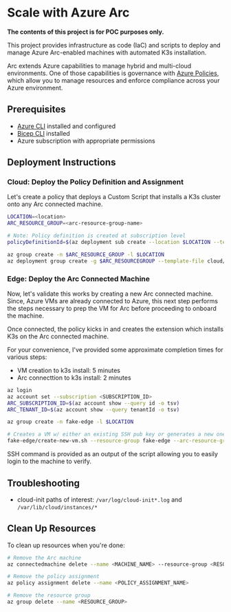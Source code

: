 # Scale with Azure Arc

**The contents of this project is for POC purposes only.**

This project provides infrastructure as code (IaC) and scripts to deploy and manage Azure Arc-enabled machines with automated K3s installation.

Arc extends Azure capabilities to manage hybrid and multi-cloud environments. One of those capabilities is governance with [Azure Policies](https://learn.microsoft.com/en-us/azure/governance/policy/), which allow you to manage resources and enforce compliance across your Azure environment. 

## Prerequisites

- [Azure CLI](https://docs.microsoft.com/en-us/cli/azure/install-azure-cli) installed and configured
- [Bicep CLI](https://docs.microsoft.com/en-us/azure/azure-resource-manager/bicep/install) installed
- Azure subscription with appropriate permissions

## Deployment Instructions

### Cloud: Deploy the Policy Definition and Assignment

Let's create a policy that deploys a Custom Script that installs a K3s cluster onto any Arc connected machine.

```bash
LOCATION=<location>
ARC_RESOURCE_GROUP=<arc-resource-group-name>

# Note: Policy definition is created at subscription level
policyDefinitionId=$(az deployment sub create --location $LOCATION --template-file cloud/policy-definition.bicep --query 'properties.outputs.policyDefinitionId.value' -o tsv)

az group create -n $ARC_RESOURCE_GROUP -l $LOCATION
az deployment group create -g $ARC_RESOURCEGROUP --template-file cloud/policy-assignment.bicep --parameters policyDefinitionId=$policyDefinitionId
```

### Edge: Deploy the Arc Connected Machine

Now, let's validate this works by creating a new Arc connected machine. Since, Azure VMs are already connected to Azure, this next step performs the steps necessary to prep the VM for Arc before proceeding to onboard the machine.

Once connected, the policy kicks in and creates the extension which installs K3s on the Arc connected machine.

For your convenience, I've provided some approximate completion times for various steps:

- VM creation to k3s install: 5 minutes
- Arc connecttion to k3s install: 2 minutes

```bash
az login
az account set --subscription <SUBSCRIPTION_ID>
ARC_SUBSCRIPTION_ID=$(az account show --query id -o tsv)
ARC_TENANT_ID=$(az account show --query tenantId -o tsv)

az group create -n fake-edge -l $LOCATION

# Creates a VM w/ either an existing SSH pub key or generates a new one
fake-edge/create-new-vm.sh --resource-group fake-edge --arc-resource-group $ARC_RESOURCE_GROUP
```

SSH command is provided as an output of the script allowing you to easily login to the machine to verify.

## Troubleshooting

- cloud-init paths of interest: `/var/log/cloud-init*.log` and `/var/lib/cloud/instances/*`

## Clean Up Resources

To clean up resources when you're done:

```bash
# Remove the Arc machine
az connectedmachine delete --name <MACHINE_NAME> --resource-group <RESOURCE_GROUP>

# Remove the policy assignment
az policy assignment delete --name <POLICY_ASSIGNMENT_NAME>

# Remove the resource group
az group delete --name <RESOURCE_GROUP>
```
